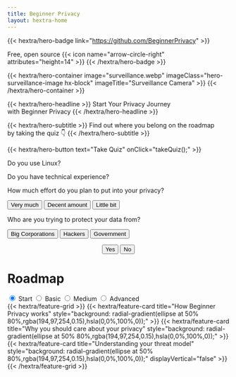 ```yaml
---
title: Beginner Privacy
layout: hextra-home
---
```


{{< hextra/hero-badge link="https://github.com/BeginnerPrivacy" >}}
  <div class="hx-w-2 hx-h-2 hx-rounded-full hx-bg-primary-400"></div>
  <span>Free, open source</span>
  {{< icon name="arrow-circle-right" attributes="height=14" >}}
{{< /hextra/hero-badge >}}

{{< hextra/hero-container
  image="surveillance.webp"
  imageClass="hero-surveillance-image hx-block"
  imageTitle="Surveillance Camera" >}}
{{< /hextra/hero-container >}}

<div class="hx-mt-6 hx-mb-6">

{{< hextra/hero-headline >}}
  Start Your Privacy Journey&nbsp;<br class="sm:hx-block hx-hidden" />with Beginner Privacy
{{< /hextra/hero-headline >}}

</div>

<div class=" hero-take-quiz hx-mb-6">
{{< hextra/hero-subtitle >}}
  Find out where you belong on the roadmap&nbsp;<br class="sm:hx-block hx-hidden" />by taking the quiz 👇
{{< /hextra/hero-subtitle >}}
</div>

{{< hextra/hero-button text="Take Quiz" onClick="takeQuiz();" >}}

<div id="quizModal">  
  <div id="question1" class="question">
      <p>Do you use Linux?</p>
  </div>
  <div id="question2" class="question">
      <p>Do you have technical experience?</p>
  </div>
  <div id="question3" class="question">
      <p>How much effort do you plan to put into your privacy?</p>
      <p>
        <button class="hx-bg-primary-600" onclick="answerQuestion(2)">Very much</button>
        <button class="hx-bg-primary-600" onclick="answerQuestion(1)">Decent amount</button>
        <button class="hx-bg-primary-600" onclick="answerQuestion(0)">Little bit</button>
      </p>
  </div>
  <div id="question4" class="question">
      <p>Who are you trying to protect your data from?</p>
      <p>
        <button class="hx-bg-primary-600" onclick="answerQuestion(0)">Big Corporations</button>
        <button class="hx-bg-primary-600" onclick="answerQuestion(1)">Hackers</button>
        <button class="hx-bg-primary-600" onclick="answerQuestion(2)">Government</button>
      </p>
  </div>

  <div style="text-align: center;">
    <button class="yes-no-button hx-bg-primary-600" onclick="answerQuestion('yes')">Yes</button>
    <button class="yes-no-button hx-bg-primary-600" onclick="answerQuestion('no')">No</button>
  </div>
  <div id="quizResult">
    <span id="basic" style="display: none;">You should start on the Basic roadmap.</span>
    <span id="medium" style="display: none;">You should start on the Medium roadmap.</span>
    <span id="advanced" style="display: none;">You should start on the Advanced roadmap.</span>
  </div>
</div>

<div class="hx-mt-6">
    <h1 class="hx-font-bold md:hx-text-5xl">Roadmap</h1>
    <div class="tabs">
        <input type="radio" id="radio-start" name="tabs" value="start" checked onclick="updateRoadmap()" />
        <label class="tab" for="radio-start">Start</label>
        <input type="radio" id="radio-basic" name="tabs" value="basic" onclick="updateRoadmap()" />
        <label class="tab" for="radio-basic">Basic</label>
        <input type="radio" id="radio-medium" name="tabs" value="medium" onclick="updateRoadmap()" />
        <label class="tab" for="radio-medium">Medium</label>
        <input type="radio" id="radio-advanced" name="tabs" value="advanced" onclick="updateRoadmap()" />
        <label class="tab" for="radio-advanced">Advanced</label>
        <span class="glider"></span>
    </div>
</div>

<div id="roadmapContent" class="hx-mt-4">
  <div id="startContent" class="roadmap-section">
    {{< hextra/feature-grid >}}
      {{< hextra/feature-card title="How Beginner Privacy works" style="background: radial-gradient(ellipse at 50% 80%,rgba(194,97,254,0.15),hsla(0,0%,100%,0));" >}}
      {{< hextra/feature-card title="Why you should care about your privacy" style="background: radial-gradient(ellipse at 50% 80%,rgba(194,97,254,0.15),hsla(0,0%,100%,0));" >}}
      {{< hextra/feature-card title="Understanding your threat model" style="background: radial-gradient(ellipse at 50% 80%,rgba(194,97,254,0.15),hsla(0,0%,100%,0));"  displayVertical="false" >}}
    {{< /hextra/feature-grid >}}
  </div>

  <div id="basicContent" class="roadmap-section" style="display:none;">
    {{< hextra/feature-grid >}}
        {{< hextra/feature-card title="Coming Soon!" style="background: radial-gradient(ellipse at 50% 80%,rgba(97, 254, 176, 0.15),hsla(0,0%,100%,0));" >}}
        {{< hextra/feature-card title="Coming Soon!" style="background: radial-gradient(ellipse at 50% 80%,rgba(97, 254, 176, 0.15),hsla(0,0%,100%,0));" >}}
        {{< hextra/feature-card title="Coming Soon!" style="background: radial-gradient(ellipse at 50% 80%,rgba(97, 254, 176, 0.15),hsla(0,0%,100%,0));" >}}
        {{< hextra/feature-card title="Coming Soon!" style="background: radial-gradient(ellipse at 50% 80%,rgba(97, 254, 176, 0.15),hsla(0,0%,100%,0));" >}}
        {{< hextra/feature-card title="Coming Soon!" style="background: radial-gradient(ellipse at 50% 80%,rgba(97, 254, 176, 0.15),hsla(0,0%,100%,0));" displayVertical="true" >}}
    {{< /hextra/feature-grid >}}
    <br>
    {{< hextra/feature-grid >}}
        {{< hextra/feature-card title="Coming Soon!" style="background: radial-gradient(ellipse at 50% 80%,rgba(97, 254, 176, 0.15),hsla(0,0%,100%,0));" displayVertical="both" >}}
        {{< hextra/feature-card title="Coming Soon!" style="background: radial-gradient(ellipse at 50% 80%,rgba(97, 254, 176, 0.15),hsla(0,0%,100%,0));" >}}
        {{< hextra/feature-card title="Coming Soon!" style="background: radial-gradient(ellipse at 50% 80%,rgba(97, 254, 176, 0.15),hsla(0,0%,100%,0));" >}}
        {{< hextra/feature-card title="Coming Soon!" style="background: radial-gradient(ellipse at 50% 80%,rgba(97, 254, 176, 0.15),hsla(0,0%,100%,0));" >}}
        {{< hextra/feature-card title="Coming Soon!" style="background: radial-gradient(ellipse at 50% 80%,rgba(97, 254, 176, 0.15),hsla(0,0%,100%,0));" displayVertical="false" >}}
    {{< /hextra/feature-grid >}}
    <br>
    {{< hextra/feature-grid >}}
      {{< hextra/feature-card title="Coming Soon!" style="background: radial-gradient(ellipse at 50% 80%,rgba(97, 254, 176, 0.15),hsla(0,0%,100%,0));" >}}
      {{< hextra/feature-card title="Coming Soon!" style="background: radial-gradient(ellipse at 50% 80%,rgba(97, 254, 176, 0.15),hsla(0,0%,100%,0));" >}}
      {{< hextra/feature-card title="Coming Soon!" style="background: radial-gradient(ellipse at 50% 80%,rgba(97, 254, 176, 0.15),hsla(0,0%,100%,0));" >}}
      {{< hextra/feature-card title="Coming Soon!" style="background: radial-gradient(ellipse at 50% 80%,rgba(97, 254, 176, 0.15),hsla(0,0%,100%,0));" >}}
      {{< hextra/feature-card title="Coming Soon!" style="background: radial-gradient(ellipse at 50% 80%,rgba(97, 254, 176, 0.15),hsla(0,0%,100%,0));" displayVertical="false" >}}
    {{< /hextra/feature-grid >}}
  </div>

  <div id="mediumContent" class="roadmap-section" style="display:none;">
    {{< hextra/feature-grid >}}
      {{< hextra/feature-card title="Coming Soon!" style="background: radial-gradient(ellipse at 50% 80%,rgba(254, 225, 97, 0.15),hsla(0,0%,100%,0));" >}}
      {{< hextra/feature-card title="Coming Soon!" style="background: radial-gradient(ellipse at 50% 80%,rgba(254, 225, 97, 0.15),hsla(0,0%,100%,0));" >}}
      {{< hextra/feature-card title="Coming Soon!" style="background: radial-gradient(ellipse at 50% 80%,rgba(254, 225, 97, 0.15),hsla(0,0%,100%,0));" >}}
      {{< hextra/feature-card title="Coming Soon!" style="background: radial-gradient(ellipse at 50% 80%,rgba(254, 225, 97, 0.15),hsla(0,0%,100%,0));" >}}
      {{< hextra/feature-card title="Coming Soon!" style="background: radial-gradient(ellipse at 50% 80%,rgba(254, 225, 97, 0.15),hsla(0,0%,100%,0));" displayVertical="true" >}}
    {{< /hextra/feature-grid >}}
    <br>
    {{< hextra/feature-grid >}}
      {{< hextra/feature-card title="Coming Soon!" style="background: radial-gradient(ellipse at 50% 80%,rgba(254, 225, 97, 0.15),hsla(0,0%,100%,0));" displayVertical="both" >}}
      {{< hextra/feature-card title="Coming Soon!" style="background: radial-gradient(ellipse at 50% 80%,rgba(254, 225, 97, 0.15),hsla(0,0%,100%,0));" >}}
      {{< hextra/feature-card title="Coming Soon!" style="background: radial-gradient(ellipse at 50% 80%,rgba(254, 225, 97, 0.15),hsla(0,0%,100%,0));" >}}
      {{< hextra/feature-card title="Coming Soon!" style="background: radial-gradient(ellipse at 50% 80%,rgba(254, 225, 97, 0.15),hsla(0,0%,100%,0));" >}}
      {{< hextra/feature-card title="Coming Soon!" style="background: radial-gradient(ellipse at 50% 80%,rgba(254, 225, 97, 0.15),hsla(0,0%,100%,0));" displayVertical="false" >}}
    {{< /hextra/feature-grid >}}
    <br>
    {{< hextra/feature-grid >}}
      {{< hextra/feature-card title="Coming Soon!" style="background: radial-gradient(ellipse at 50% 80%,rgba(254, 225, 97, 0.15),hsla(0,0%,100%,0));" >}}
      {{< hextra/feature-card title="Coming Soon!" style="background: radial-gradient(ellipse at 50% 80%,rgba(254, 225, 97, 0.15),hsla(0,0%,100%,0));" >}}
      {{< hextra/feature-card title="Coming Soon!" style="background: radial-gradient(ellipse at 50% 80%,rgba(254, 225, 97, 0.15),hsla(0,0%,100%,0));" >}}
      {{< hextra/feature-card title="Coming Soon!" style="background: radial-gradient(ellipse at 50% 80%,rgba(254, 225, 97, 0.15),hsla(0,0%,100%,0));" >}}
      {{< hextra/feature-card title="Coming Soon!" style="background: radial-gradient(ellipse at 50% 80%,rgba(254, 225, 97, 0.15),hsla(0,0%,100%,0));" displayVertical="false" >}}
    {{< /hextra/feature-grid >}}
  </div>

  <div id="advancedContent" class="roadmap-section" style="display:none;">
    {{< hextra/feature-grid >}}
      {{< hextra/feature-card title="Coming Soon!" style="background: radial-gradient(ellipse at 50% 80%,rgba(254, 128, 97, 0.15),hsla(0,0%,100%,0));" >}}
      {{< hextra/feature-card title="Coming Soon!" style="background: radial-gradient(ellipse at 50% 80%,rgba(254, 128, 97, 0.15),hsla(0,0%,100%,0));" >}}
      {{< hextra/feature-card title="Coming Soon!" style="background: radial-gradient(ellipse at 50% 80%,rgba(254, 128, 97, 0.15),hsla(0,0%,100%,0));" >}}
      {{< hextra/feature-card title="Coming Soon!" style="background: radial-gradient(ellipse at 50% 80%,rgba(254, 128, 97, 0.15),hsla(0,0%,100%,0));" >}}
      {{< hextra/feature-card title="Coming Soon!" style="background: radial-gradient(ellipse at 50% 80%,rgba(254, 128, 97, 0.15),hsla(0,0%,100%,0));" displayVertical="true" >}}
    {{< /hextra/feature-grid >}}
    <br>
    {{< hextra/feature-grid >}}
      {{< hextra/feature-card title="Coming Soon!" style="background: radial-gradient(ellipse at 50% 80%,rgba(254, 128, 97, 0.15),hsla(0,0%,100%,0));" displayVertical="both" >}}
      {{< hextra/feature-card title="Coming Soon!" style="background: radial-gradient(ellipse at 50% 80%,rgba(254, 128, 97, 0.15),hsla(0,0%,100%,0));" >}}
      {{< hextra/feature-card title="Coming Soon!" style="background: radial-gradient(ellipse at 50% 80%,rgba(254, 128, 97, 0.15),hsla(0,0%,100%,0));" >}}
      {{< hextra/feature-card title="Coming Soon!" style="background: radial-gradient(ellipse at 50% 80%,rgba(254, 128, 97, 0.15),hsla(0,0%,100%,0));" >}}
      {{< hextra/feature-card title="Coming Soon!" style="background: radial-gradient(ellipse at 50% 80%,rgba(254, 128, 97, 0.15),hsla(0,0%,100%,0));" displayVertical="false" >}}
    {{< /hextra/feature-grid >}}
    <br>
    {{< hextra/feature-grid >}}
      {{< hextra/feature-card title="Coming Soon!" style="background: radial-gradient(ellipse at 50% 80%,rgba(254, 128, 97, 0.15),hsla(0,0%,100%,0));" >}}
      {{< hextra/feature-card title="Coming Soon!" style="background: radial-gradient(ellipse at 50% 80%,rgba(254, 128, 97, 0.15),hsla(0,0%,100%,0));" >}}
      {{< hextra/feature-card title="Coming Soon!" style="background: radial-gradient(ellipse at 50% 80%,rgba(254, 128, 97, 0.15),hsla(0,0%,100%,0));" >}}
      {{< hextra/feature-card title="Coming Soon!" style="background: radial-gradient(ellipse at 50% 80%,rgba(254, 128, 97, 0.15),hsla(0,0%,100%,0));" >}}
      {{< hextra/feature-card title="Coming Soon!" style="background: radial-gradient(ellipse at 50% 80%,rgba(254, 128, 97, 0.15),hsla(0,0%,100%,0));" displayVertical="false" >}}
    {{< /hextra/feature-grid >}}
  </div>
</div>